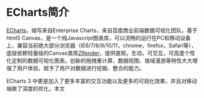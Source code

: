 # ECharts简介

[ECharts](http://echarts.baidu.com/)，缩写来自Enterprise Charts，来自百度商业前端数据可视化团队，基于html5 Canvas，是一个纯Javascript图表库，可以流畅的运行在PC和移动设备上，兼容当前绝大部分浏览器（IE6/7/8/9/10/11，chrome，firefox，Safari等），底层依赖轻量级的Canvas类库[ZRender](https://github.com/ecomfe/zrender)，提供直观，生动，可交互，可高度个性化定制的数据可视化图表。创新的拖拽重计算、数据视图、值域漫游等特性大大增强了用户体验，赋予了用户对数据进行挖掘、整合的能力。

ECharts 3 中更是加入了更多丰富的交互功能以及更多的可视化效果，并且对移动端做了深度的优化，本文

